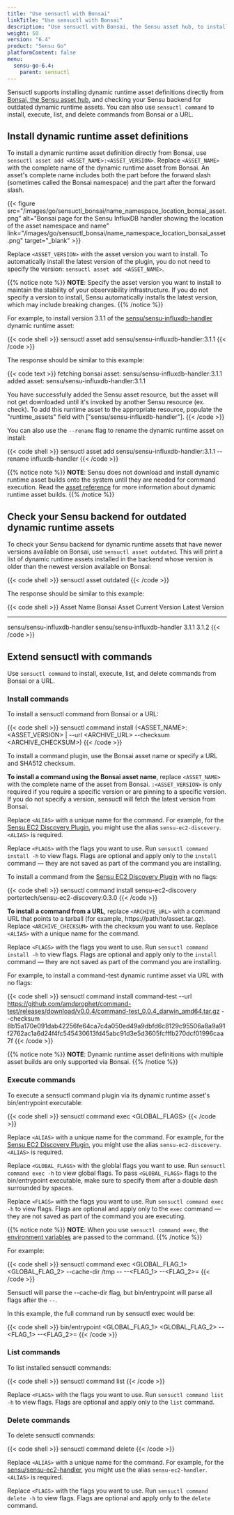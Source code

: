 ```yaml
---
title: "Use sensuctl with Bonsai"
linkTitle: "Use sensuctl with Bonsai"
description: "Use sensuctl with Bonsai, the Sensu asset hub, to install dynamic runtime asset definitions and check for outdated dynamic runtime assets."
weight: 50
version: "6.4"
product: "Sensu Go"
platformContent: false 
menu:
  sensu-go-6.4:
    parent: sensuctl
---
```


Sensuctl supports installing dynamic runtime asset definitions directly from [Bonsai, the Sensu asset hub][1], and checking your Sensu backend for outdated dynamic runtime assets.
You can also use `sensuctl command` to install, execute, list, and delete commands from Bonsai or a URL.

## Install dynamic runtime asset definitions

To install a dynamic runtime asset definition directly from Bonsai, use `sensuctl asset add <ASSET_NAME>:<ASSET_VERSION>`.
Replace `<ASSET_NAME>` with the complete name of the dynamic runtime asset from Bonsai.
An asset's complete name includes both the part before the forward slash (sometimes called the Bonsai namespace) and the part after the forward slash.

{{< figure src="/images/go/sensuctl_bonsai/name_namespace_location_bonsai_asset.png" alt="Bonsai page for the Sensu InfluxDB handler showing the location of the asset namespace and name" link="/images/go/sensuctl_bonsai/name_namespace_location_bonsai_asset.png" target="_blank" >}}

Replace `<ASSET_VERSION>` with the asset version you want to install.
To automatically install the latest version of the plugin, you do not need to specify the version: `sensuctl asset add <ASSET_NAME>`.

{{% notice note %}}
**NOTE**: Specify the asset version you want to install to maintain the stability of your observability infrastructure.
If you do not specify a version to install, Sensu automatically installs the latest version, which may include breaking changes.
{{% /notice %}}

For example, to install version 3.1.1 of the [sensu/sensu-influxdb-handler][4] dynamic runtime asset:

{{< code shell >}}
sensuctl asset add sensu/sensu-influxdb-handler:3.1.1
{{< /code >}}

The response should be similar to this example:

{{< code text >}}
fetching bonsai asset: sensu/sensu-influxdb-handler:3.1.1
added asset: sensu/sensu-influxdb-handler:3.1.1

You have successfully added the Sensu asset resource, but the asset will not get downloaded until
it's invoked by another Sensu resource (ex. check). To add this runtime asset to the appropriate
resource, populate the "runtime_assets" field with ["sensu/sensu-influxdb-handler"].
{{< /code >}}

You can also use the `--rename` flag to rename the dynamic runtime asset on install:

{{< code shell >}}
sensuctl asset add sensu/sensu-influxdb-handler:3.1.1 --rename influxdb-handler
{{< /code >}}

{{% notice note %}}
**NOTE**: Sensu does not download and install dynamic runtime asset builds onto the system until they are needed for command execution.
Read the [asset reference](../../plugins/assets#dynamic-runtime-asset-builds) for more information about dynamic runtime asset builds.
{{% /notice %}}

## Check your Sensu backend for outdated dynamic runtime assets

To check your Sensu backend for dynamic runtime assets that have newer versions available on Bonsai, use `sensuctl asset outdated`.
This will print a list of dynamic runtime assets installed in the backend whose version is older than the newest version available on Bonsai:

{{< code shell >}}
sensuctl asset outdated
{{< /code >}}

The response should be similar to this example:

{{< code shell >}}
          Asset Name                  Bonsai Asset          Current Version  Latest Version
----------------------------  ----------------------------  ---------------  --------------
sensu/sensu-influxdb-handler  sensu/sensu-influxdb-handler       3.1.1            3.1.2
{{< /code >}}

## Extend sensuctl with commands

Use `sensuctl command` to install, execute, list, and delete commands from Bonsai or a URL.

### Install commands

To install a sensuctl command from Bonsai or a URL:

{{< code shell >}}
sensuctl command install <ALIAS> (<ASSET_NAME>:<ASSET_VERSION> | --url <ARCHIVE_URL> --checksum <ARCHIVE_CHECKSUM>) <FLAGS>
{{< /code >}}

To install a command plugin, use the Bonsai asset name or specify a URL and SHA512 checksum.

**To install a command using the Bonsai asset name**, replace `<ASSET_NAME>` with the complete name of the asset from Bonsai.
`:<ASSET_VERSION>` is only required if you require a specific version or are pinning to a specific version.
If you do not specify a version, sensuctl will fetch the latest version from Bonsai.

Replace `<ALIAS>` with a unique name for the command.
For example, for the [Sensu EC2 Discovery Plugin][3], you might use the alias `sensu-ec2-discovery`. 
`<ALIAS>` is required.

Replace `<FLAGS>` with the flags you want to use.
Run `sensuctl command install -h` to view flags.
Flags are optional and apply only to the `install` command &mdash; they are not saved as part of the command you are installing.

To install a command from the [Sensu EC2 Discovery Plugin][3] with no flags:

{{< code shell >}}
sensuctl command install sensu-ec2-discovery portertech/sensu-ec2-discovery:0.3.0
{{< /code >}}

**To install a command from a URL**, replace `<ARCHIVE_URL>` with a command URL that points to a tarball (for example, https://path/to/asset.tar.gz).
Replace `<ARCHIVE_CHECKSUM>` with the checksum you want to use.
Replace `<ALIAS>` with a unique name for the command.

Replace `<FLAGS>` with the flags you want to use.
Run `sensuctl command install -h` to view flags.
Flags are optional and apply only to the `install` command &mdash; they are not saved as part of the command you are installing.

For example, to install a command-test dynamic runtime asset via URL with no flags:

{{< code shell >}}
sensuctl command install command-test --url https://github.com/amdprophet/command-test/releases/download/v0.0.4/command-test_0.0.4_darwin_amd64.tar.gz --checksum 8b15a170e091dab42256fe64ca7c4a050ed49a9dbfd6c8129c95506a8a9a91f2762ac1a6d24f4fc545430613fd45abc91d3e5d3605fcfffb270dcf01996caa7f
{{< /code >}}

{{% notice note %}}
**NOTE**: Dynamic runtime asset definitions with multiple asset builds are only supported via Bonsai.
{{% /notice %}}

### Execute commands

To execute a sensuctl command plugin via its dynamic runtime asset's bin/entrypoint executable:

{{< code shell >}}
sensuctl command exec <ALIAS> <GLOBAL_FLAGS> <FLAGS>
{{< /code >}}

Replace `<ALIAS>` with a unique name for the command.
For example, for the [Sensu EC2 Discovery Plugin][3], you might use the alias `sensu-ec2-discovery`. 
`<ALIAS>` is required.

Replace `<GLOBAL_FLAGS>` with the globlal flags you want to use.
Run `sensuctl command exec -h` to view global flags.
To pass `<GLOBAL_FLAGS>` flags to the bin/entrypoint executable, make sure to specify them after a double dash surrounded by spaces.

Replace `<FLAGS>` with the flags you want to use.
Run `sensuctl command exec -h` to view flags.
Flags are optional and apply only to the `exec` command &mdash; they are not saved as part of the command you are executing.

{{% notice note %}}
**NOTE**: When you use `sensuctl command exec`, the [environment variables](../environment-variables) are passed to the command.
{{% /notice %}}

For example:

{{< code shell >}}
sensuctl command exec <COMMAND> <GLOBAL_FLAG_1> <GLOBAL_FLAG_2> --cache-dir /tmp -- --<FLAG_1> --<FLAG_2>=<value>
{{< /code >}}

Sensuctl will parse the --cache-dir flag, but bin/entrypoint will parse all flags after the ` -- `.

In this example, the full command run by sensuctl exec would be:

{{< code shell >}}
bin/entrypoint <GLOBAL_FLAG_1> <GLOBAL_FLAG_2> --<FLAG_1> --<FLAG_2>=<value>
{{< /code >}}

### List commands

To list installed sensuctl commands: 

{{< code shell >}}
sensuctl command list <FLAGS>
{{< /code >}}

Replace `<FLAGS>` with the flags you want to use.
Run `sensuctl command list -h` to view flags.
Flags are optional and apply only to the `list` command.

### Delete commands

To delete sensuctl commands:

{{< code shell >}}
sensuctl command delete <ALIAS> <FLAGS>
{{< /code >}}

Replace `<ALIAS>` with a unique name for the command.
For example, for the [sensu/sensu-ec2-handler][3], you might use the alias `sensu-ec2-handler`. 
`<ALIAS>` is required.

Replace `<FLAGS>` with the flags you want to use.
Run `sensuctl command delete -h` to view flags.
Flags are optional and apply only to the `delete` command.


[1]: https://bonsai.sensu.io/
[3]: https://bonsai.sensu.io/assets/sensu/sensu-ec2-handler
[4]: https://bonsai.sensu.io/assets/sensu/sensu-influxdb-handler

